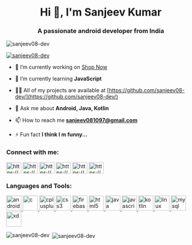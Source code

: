 <h1 align="center">Hi 👋, I'm Sanjeev Kumar</h1>
<h3 align="center">A passionate android developer from India</h3>

<p align="left"> <img src="https://komarev.com/ghpvc/?username=sanjeev08-dev&label=Profile%20views&color=0e75b6&style=flat" alt="sanjeev08-dev" /> </p>

<p align="left"> <a href="https://github.com/ryo-ma/github-profile-trophy"><img src="https://github-profile-trophy.vercel.app/?username=sanjeev08-dev" alt="sanjeev08-dev" /></a> </p>

- 🔭 I’m currently working on [Shop Now](https://github.com/sanjeev08-dev/Shop_Now)

- 🌱 I’m currently learning **JavaScript**

- 👨‍💻 All of my projects are available at [https://github.com/sanjeev08-dev/](https://github.com/sanjeev08-dev/)

- 💬 Ask me about **Android, Java, Kotlin**

- 📫 How to reach me **sanjeev081097@gmail.com**

- ⚡ Fun fact **I think I m funny...**

<h3 align="left">Connect with me:</h3>
<p align="left">
<a href="https://linkedin.com/in/https://www.linkedin.com/in/sanjeev-kumar-a907201a9/" target="blank"><img align="center" src="https://cdn.jsdelivr.net/npm/simple-icons@3.0.1/icons/linkedin.svg" alt="https://www.linkedin.com/in/sanjeev-kumar-a907201a9/" height="30" width="40" /></a>
<a href="https://stackoverflow.com/users/https://stackoverflow.com/users/13896011/sanjeev-kumar" target="blank"><img align="center" src="https://cdn.jsdelivr.net/npm/simple-icons@3.0.1/icons/stackoverflow.svg" alt="https://stackoverflow.com/users/13896011/sanjeev-kumar" height="30" width="40" /></a>
<a href="https://fb.com/https://www.facebook.com/profile.php?id=100007121916742" target="blank"><img align="center" src="https://cdn.jsdelivr.net/npm/simple-icons@3.0.1/icons/facebook.svg" alt="https://www.facebook.com/profile.php?id=100007121916742" height="30" width="40" /></a>
<a href="https://instagram.com/https://www.instagram.com/sanjeev_and_dev/" target="blank"><img align="center" src="https://cdn.jsdelivr.net/npm/simple-icons@3.0.1/icons/instagram.svg" alt="https://www.instagram.com/sanjeev_and_dev/" height="30" width="40" /></a>
<a href="https://www.hackerrank.com/https://www.hackerrank.com/sanjeev081097" target="blank"><img align="center" src="https://cdn.jsdelivr.net/npm/simple-icons@3.0.1/icons/hackerrank.svg" alt="https://www.hackerrank.com/sanjeev081097" height="30" width="40" /></a>
<a href="https://www.hackerearth.com/https://www.hackerearth.com/@sanjeev081097" target="blank"><img align="center" src="https://cdn.jsdelivr.net/npm/simple-icons@3.0.1/icons/hackerearth.svg" alt="https://www.hackerearth.com/@sanjeev081097" height="30" width="40" /></a>
</p>

<h3 align="left">Languages and Tools:</h3>
<p align="left"> <a href="https://developer.android.com" target="_blank"> <img src="https://devicons.github.io/devicon/devicon.git/icons/android/android-original-wordmark.svg" alt="android" width="40" height="40"/> </a> <a href="https://www.cprogramming.com/" target="_blank"> <img src="https://devicons.github.io/devicon/devicon.git/icons/c/c-original.svg" alt="c" width="40" height="40"/> </a> <a href="https://www.w3schools.com/cpp/" target="_blank"> <img src="https://devicons.github.io/devicon/devicon.git/icons/cplusplus/cplusplus-original.svg" alt="cplusplus" width="40" height="40"/> </a> <a href="https://www.w3schools.com/css/" target="_blank"> <img src="https://devicons.github.io/devicon/devicon.git/icons/css3/css3-original-wordmark.svg" alt="css3" width="40" height="40"/> </a> <a href="https://firebase.google.com/" target="_blank"> <img src="https://www.vectorlogo.zone/logos/firebase/firebase-icon.svg" alt="firebase" width="40" height="40"/> </a> <a href="https://www.w3.org/html/" target="_blank"> <img src="https://devicons.github.io/devicon/devicon.git/icons/html5/html5-original-wordmark.svg" alt="html5" width="40" height="40"/> </a> <a href="https://www.java.com" target="_blank"> <img src="https://devicons.github.io/devicon/devicon.git/icons/java/java-original-wordmark.svg" alt="java" width="40" height="40"/> </a> <a href="https://developer.mozilla.org/en-US/docs/Web/JavaScript" target="_blank"> <img src="https://devicons.github.io/devicon/devicon.git/icons/javascript/javascript-original.svg" alt="javascript" width="40" height="40"/> </a> <a href="https://kotlinlang.org" target="_blank"> <img src="https://www.vectorlogo.zone/logos/kotlinlang/kotlinlang-icon.svg" alt="kotlin" width="40" height="40"/> </a> <a href="https://www.linux.org/" target="_blank"> <img src="https://devicons.github.io/devicon/devicon.git/icons/linux/linux-original.svg" alt="linux" width="40" height="40"/> </a> <a href="https://www.mysql.com/" target="_blank"> <img src="https://devicons.github.io/devicon/devicon.git/icons/mysql/mysql-original-wordmark.svg" alt="mysql" width="40" height="40"/> </a> <a href="https://www.adobe.com/products/xd.html" target="_blank"> <img src="https://cdn.worldvectorlogo.com/logos/adobe-xd.svg" alt="xd" width="40" height="40"/> </a> </p>

<p><img align="left" src="https://github-readme-stats.vercel.app/api/top-langs?username=sanjeev08-dev&show_icons=true&locale=en&layout=compact" alt="sanjeev08-dev" /></p>

<p>&nbsp;<img align="center" src="https://github-readme-stats.vercel.app/api?username=sanjeev08-dev&show_icons=true&locale=en" alt="sanjeev08-dev" /></p>
